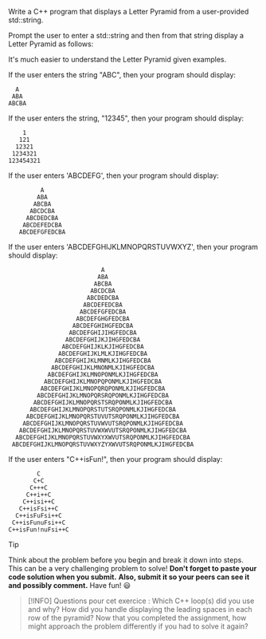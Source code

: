 Write a C++ program that displays a Letter Pyramid from a user-provided std::string.

Prompt the user to enter a std::string and then from that string display a Letter Pyramid as follows:

It's much easier to understand the Letter Pyramid given examples.

If the user enters the string "ABC", then your program should display:
````
  A                                                                                                                    
 ABA                                                                                                                   
ABCBA 
````	

If the user enters the string, "12345", then your program should display:

        1                                              
       121      
      12321
     1234321
    123454321

If the user enters 'ABCDEFG', then your program should display:

             A
            ABA
           ABCBA
          ABCDCBA
         ABCDEDCBA
        ABCDEFEDCBA
       ABCDEFGFEDCBA

If the user enters 'ABCDEFGHIJKLMNOPQRSTUVWXYZ', then your program should display:

                              A
                             ABA
                            ABCBA
                           ABCDCBA
                          ABCDEDCBA
                         ABCDEFEDCBA
                        ABCDEFGFEDCBA
                       ABCDEFGHGFEDCBA
                      ABCDEFGHIHGFEDCBA
                     ABCDEFGHIJIHGFEDCBA
                    ABCDEFGHIJKJIHGFEDCBA
                   ABCDEFGHIJKLKJIHGFEDCBA
                  ABCDEFGHIJKLMLKJIHGFEDCBA
                 ABCDEFGHIJKLMNMLKJIHGFEDCBA
                ABCDEFGHIJKLMNONMLKJIHGFEDCBA
               ABCDEFGHIJKLMNOPONMLKJIHGFEDCBA
              ABCDEFGHIJKLMNOPQPONMLKJIHGFEDCBA
             ABCDEFGHIJKLMNOPQRQPONMLKJIHGFEDCBA
            ABCDEFGHIJKLMNOPQRSRQPONMLKJIHGFEDCBA
           ABCDEFGHIJKLMNOPQRSTSRQPONMLKJIHGFEDCBA
          ABCDEFGHIJKLMNOPQRSTUTSRQPONMLKJIHGFEDCBA
         ABCDEFGHIJKLMNOPQRSTUVUTSRQPONMLKJIHGFEDCBA
        ABCDEFGHIJKLMNOPQRSTUVWVUTSRQPONMLKJIHGFEDCBA
       ABCDEFGHIJKLMNOPQRSTUVWXWVUTSRQPONMLKJIHGFEDCBA
      ABCDEFGHIJKLMNOPQRSTUVWXYXWVUTSRQPONMLKJIHGFEDCBA
     ABCDEFGHIJKLMNOPQRSTUVWXYZYXWVUTSRQPONMLKJIHGFEDCBA

If the user enters "C++isFun!", then your program should display:
  
````
        C                                                                                                              
       C+C                                                                                                             
      C+++C                                                                                                            
     C++i++C                                                                                                           
    C++isi++C                                                                                                          
   C++isFsi++C                                                                                                         
  C++isFuFsi++C                                                                                                        
 C++isFunuFsi++C                                                                                                       
C++isFun!nuFsi++C
````

> [!TIP]
> Think about the problem before you begin and break it down into steps.
This can be a very challenging problem to solve!
**Don't forget to paste your code solution when you submit.**
**Also, submit it so your peers can see it and possibly comment.**
Have fun! :smiley:

>[!INFO]
> Questions pour cet exercice :
Which C++ loop(s) did you use and why?
How did you handle displaying the leading spaces in each row of the pyramid?
Now that you completed the assignment, how might approach the problem differently if you had to solve it again?